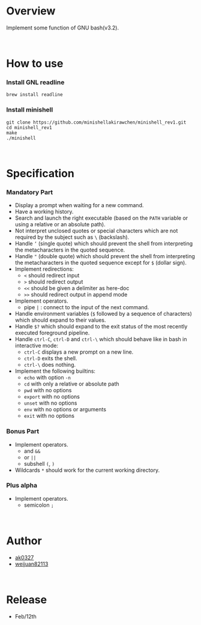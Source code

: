 # Overview
Implement some function of GNU bash(v3.2).

<br>

# How to use
### Install GNL readline
```shell
brew install readline
```
### Install minishell
```shell
git clone https://github.com/minishellakirawchen/minishell_rev1.git
cd minishell_rev1
make
./minishell
```

<br>

# Specification
### Mandatory Part
* Display a prompt when waiting for a new command.
* Have a working history.
* Search and launch the right executable (based on the `PATH` variable or using a relative or an absolute path).
* Not interpret unclosed quotes or special characters which are not required by the subject such as `\` (backslash).
* Handle `’` (single quote) which should prevent the shell from interpreting the metacharacters in the quoted sequence.
* Handle `"` (double quote) which should prevent the shell from interpreting the metacharacters in the quoted sequence except for `$` (dollar sign).
* Implement redirections:
  - `<` should redirect input
  - `>` should redirect output
  - `<<` should be given a delimiter as here-doc
  - `>>` should redirect output in append mode
* Implement operators.
  - pipe `|` : connect to the input of the next command.
* Handle environment variables (`$` followed by a sequence of characters) which should expand to their values.
* Handle `$?` which should expand to the exit status of the most recently executed foreground pipeline.
* Handle `ctrl-C`, `ctrl-D` and `ctrl-\` which should behave like in bash in interactive mode:
  - `ctrl-C` displays a new prompt on a new line.
  - `ctrl-D` exits the shell.
  - `ctrl-\` does nothing.
* Implement the following builtins:
  - `echo` with option `-n`
  - `cd` with only a relative or absolute path
  - `pwd` with no options
  - `export` with no options
  - `unset` with no options
  - `env` with no options or arguments
  - `exit` with no options

### Bonus Part
* Implement operators.
    - and `&&`
    - or `||`
    - subshell `(`, `)`
* Wildcards `*` should work for the current working directory.

### Plus alpha
* Implement operators.
    - semicolon `;`
    
<br>

# Author
* [ak0327](https://github.com/ak0327)
* [weijuan82113](https://github.com/weijuan82113)

<br>

# Release
* Feb/12th

